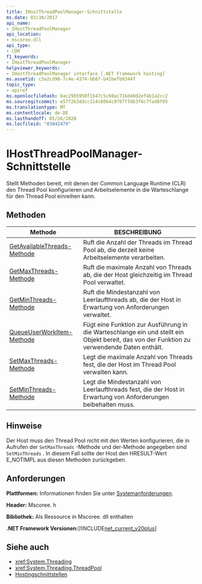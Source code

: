 ```yaml
---
title: IHostThreadPoolManager-Schnittstelle
ms.date: 03/30/2017
api_name:
- IHostThreadPoolManager
api_location:
- mscoree.dll
api_type:
- COM
f1_keywords:
- IHostThreadPoolManager
helpviewer_keywords:
- IHostThreadPoolManager interface [.NET Framework hosting]
ms.assetid: c3a2cd90-7c4e-4374-bb87-b41befb8344f
topic_type:
- apiref
ms.openlocfilehash: bac29b5950f1547c5c60ac716d40d2ef4b1a2cc2
ms.sourcegitcommit: e5772b3ddcc114c80b4c9767ffdb3f6c7fad8f05
ms.translationtype: MT
ms.contentlocale: de-DE
ms.lasthandoff: 05/26/2020
ms.locfileid: "83842479"
---
```

# <a name="ihostthreadpoolmanager-interface"></a>IHostThreadPoolManager-Schnittstelle
Stellt Methoden bereit, mit denen der Common Language Runtime (CLR) den Thread Pool konfigurieren und Arbeitselemente in die Warteschlange für den Thread Pool einreihen kann.  
  
## <a name="methods"></a>Methoden  
  
|Methode|BESCHREIBUNG|  
|------------|-----------------|  
|[GetAvailableThreads-Methode](ihostthreadpoolmanager-getavailablethreads-method.md)|Ruft die Anzahl der Threads im Thread Pool ab, die derzeit keine Arbeitselemente verarbeiten.|  
|[GetMaxThreads-Methode](ihostthreadpoolmanager-getmaxthreads-method.md)|Ruft die maximale Anzahl von Threads ab, die der Host gleichzeitig im Thread Pool verwaltet.|  
|[GetMinThreads-Methode](ihostthreadpoolmanager-getminthreads-method.md)|Ruft die Mindestanzahl von Leerlaufthreads ab, die der Host in Erwartung von Anforderungen verwaltet.|  
|[QueueUserWorkItem-Methode](ihostthreadpoolmanager-queueuserworkitem-method.md)|Fügt eine Funktion zur Ausführung in die Warteschlange ein und stellt ein Objekt bereit, das von der Funktion zu verwendende Daten enthält.|  
|[SetMaxThreads-Methode](ihostthreadpoolmanager-setmaxthreads-method.md)|Legt die maximale Anzahl von Threads fest, die der Host im Thread Pool verwalten kann.|  
|[SetMinThreads-Methode](ihostthreadpoolmanager-setminthreads-method.md)|Legt die Mindestanzahl von Leerlaufthreads fest, die der Host in Erwartung von Anforderungen beibehalten muss.|  
  
## <a name="remarks"></a>Hinweise  
 Der Host muss den Thread Pool nicht mit den Werten konfigurieren, die in Aufrufen der `SetMaxThreads` -Methode und der-Methode angegeben sind `SetMinThreads` . In diesem Fall sollte der Host den HRESULT-Wert E_NOTIMPL aus diesen Methoden zurückgeben.  
  
## <a name="requirements"></a>Anforderungen  
 **Plattformen:** Informationen finden Sie unter [Systemanforderungen](../../get-started/system-requirements.md).  
  
 **Header:** Mscoree. h  
  
 **Bibliothek:** Als Ressource in Mscoree. dll enthalten  
  
 **.NET Framework Versionen:**[!INCLUDE[net_current_v20plus](../../../../includes/net-current-v20plus-md.md)]  
  
## <a name="see-also"></a>Siehe auch

- <xref:System.Threading>
- <xref:System.Threading.ThreadPool>
- [Hostingschnittstellen](hosting-interfaces.md)
